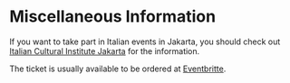 # Miscellaneous Information

If you want to take part in Italian events in Jakarta, you should check out [Italian Cultural Institute Jakarta](https://iicjakarta.esteri.it/iic_jakarta/id/) for the information.

The ticket is usually available to be ordered at [Eventbritte](https://www.eventbrite.com/o/italian-cultural-institute-jakarta-46484528793).
